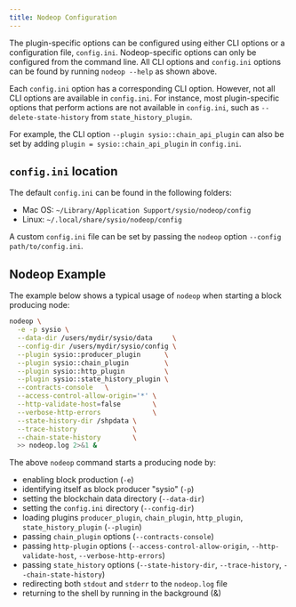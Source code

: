 ```yaml
---
title: Nodeop Configuration
---
```


The plugin-specific options can be configured using either CLI options or a configuration file, `config.ini`. Nodeop-specific options can only be configured from the command line. All CLI options and `config.ini` options can be found by running `nodeop --help` as shown above.

Each `config.ini` option has a corresponding CLI option. However, not all CLI options are available in `config.ini`. For instance, most plugin-specific options that perform actions are not available in `config.ini`, such as `--delete-state-history` from `state_history_plugin`.

For example, the CLI option `--plugin sysio::chain_api_plugin` can also be set by adding `plugin = sysio::chain_api_plugin` in `config.ini`.

## `config.ini` location

The default `config.ini` can be found in the following folders:

- Mac OS: `~/Library/Application Support/sysio/nodeop/config`
- Linux: `~/.local/share/sysio/nodeop/config`

A custom `config.ini` file can be set by passing the `nodeop` option `--config path/to/config.ini`.

## Nodeop Example

The example below shows a typical usage of `nodeop` when starting a block producing node:

```sh
nodeop \
  -e -p sysio \
  --data-dir /users/mydir/sysio/data     \
  --config-dir /users/mydir/sysio/config \
  --plugin sysio::producer_plugin      \
  --plugin sysio::chain_plugin         \
  --plugin sysio::http_plugin          \
  --plugin sysio::state_history_plugin \
  --contracts-console   \
  --access-control-allow-origin='*' \
  --http-validate-host=false        \
  --verbose-http-errors             \
  --state-history-dir /shpdata \
  --trace-history              \
  --chain-state-history        \
  >> nodeop.log 2>&1 &
```

The above `nodeop` command starts a producing node by:

- enabling block production (`-e`)
- identifying itself as block producer "sysio" (`-p`)
- setting the blockchain data directory (`--data-dir`)
- setting the `config.ini` directory (`--config-dir`)
- loading plugins `producer_plugin`, `chain_plugin`, `http_plugin`, `state_history_plugin` (`--plugin`)
- passing `chain_plugin` options (`--contracts-console`)
- passing `http-plugin` options (`--access-control-allow-origin`, `--http-validate-host`, `--verbose-http-errors`)
- passing `state_history` options (`--state-history-dir`, `--trace-history`, `--chain-state-history`)
- redirecting both `stdout` and `stderr` to the `nodeop.log` file
- returning to the shell by running in the background (&)
